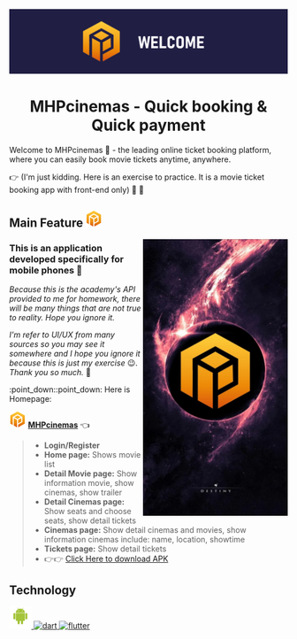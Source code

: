 <div class="image-container" style="text-align: center;">
  <img src="https://github.com/Phucmh98/Phucmh98/blob/main/git-banner-2.png" alt="logo" class="image"> 
</div>

<h1 align= "center">MHPcinemas - Quick booking & Quick payment</h1>

Welcome to MHPcinemas :wave: - the leading online ticket booking platform, where you can easily book movie tickets anytime, anywhere.

:point_right: (I'm just kidding. Here is an exercise to practice. It is a movie ticket booking app with front-end only) :zany_face: :zany_face:

## Main Feature <img src="https://github.com/Phucmh98/MHPcinemas/blob/master/src/assets/img/logo/logo_mhp.png" alt="(http://mhpcinemas.surge.sh/)" class="image" height="30">
<img align="right" src="https://github.com/Phucmh98/MHPcinemas/blob/master/public/img/Carousel/carousel_mobile_1.jpg" alt="logo" class="image" height="500"> 

### This is an application developed specifically for mobile phones :iphone:
*Because this is the academy's API provided to me for homework, there will be many things that are not true to reality. Hope you ignore it.*

*I'm refer to UI/UX from many sources so you may see it somewhere and I hope you ignore it because this is just my exercise* :wink:. *Thank you so much.* :sparkling_heart:

<div>
:point_down::point_down: Here is Homepage:
  
<img src="https://github.com/Phucmh98/MHPcinemas/blob/master/src/assets/img/logo/logo_mhp.png" alt="(http://mhpcinemas.surge.sh/)" class="image" height="30"> [**MHPcinemas**](http://mhpcinemas.surge.sh/) :point_left:  

> - **Login/Register**  
> - **Home page:** Shows movie list
> - **Detail Movie page:** Show information movie, show cinemas, show trailer
> - **Detail Cinemas page:** Show seats and choose seats, show detail tickets
> - **Cinemas page:** Show detail cinemas and movies, show information cinemas include: name, location, showtime
> - **Tickets page:** Show detail tickets
> - :point_right::point_right: [Click Here to download APK](https://drive.google.com/file/d/1gUOzmD0qxcNMpdn114vofLk33picBGgm/view?usp=sharing)
</div>

## Technology
<a href="https://developer.android.com" target="_blank" rel="noreferrer"> <img src="https://raw.githubusercontent.com/devicons/devicon/master/icons/android/android-original-wordmark.svg" alt="android" width="40" height="40"/> </a> 
  <a href="https://dart.dev" target="_blank" rel="noreferrer"> <img src="https://www.vectorlogo.zone/logos/dartlang/dartlang-icon.svg" alt="dart" width="40" height="40"/> </a> <a href="https://flutter.dev" target="_blank" rel="noreferrer"> <img src="https://www.vectorlogo.zone/logos/flutterio/flutterio-icon.svg" alt="flutter" width="40" height="40"/> </a> 

